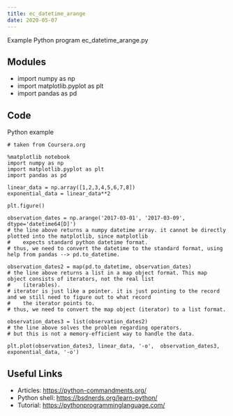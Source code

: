 ```yaml
---
title: ec_datetime_arange
date: 2020-05-07
---
```

Example Python program ec_datetime_arange.py

## Modules

* import numpy as np
* import matplotlib.pyplot as plt
* import pandas as pd

## Code

Python example

    # taken from Coursera.org
    
    %matplotlib notebook
    import numpy as np
    import matplotlib.pyplot as plt
    import pandas as pd
    
    linear_data = np.array([1,2,3,4,5,6,7,8])
    exponential_data = linear_data**2
    
    plt.figure()
    
    observation_dates = np.arange('2017-03-01', '2017-03-09', dtype='datetime64[D]')
    # the line above returns a numpy datetime array. it cannot be directly plotted into the matplotlib, since matplotlib
    #    expects standard python datetime format. 
    # thus, we need to convert the datetime to the standard format, using help from pandas --> pd.to_datetime. 
    
    observation_dates2 = map(pd.to_datetime, observation_dates)
    # the line above returns a list in a map object format. This map object consists of iterators, not the real list 
    #    (iterables). 
    # iterator is just like a pointer. it is just pointing to the record and we still need to figure out to what record
    #    the iterator points to. 
    # thus, we need to convert the map object (iterator) to a list format. 
    
    observation_dates3 = list(observation_dates2)
    # the line above solves the problem regarding operators. 
    # but this is not a memory-efficient way to handle the data.
    
    plt.plot(observation_dates3, linear_data, '-o',  observation_dates3, exponential_data, '-o')

## Useful Links

- Articles: https://python-commandments.org/
- Python shell: https://bsdnerds.org/learn-python/
- Tutorial: https://pythonprogramminglanguage.com/
